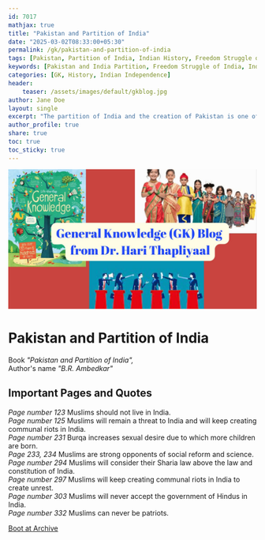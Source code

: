 ```yaml
---        
id: 7017 
mathjax: true        
title: "Pakistan and Partition of India"
date: "2025-03-02T08:33:00+05:30"
permalink: /gk/pakistan-and-partition-of-india
tags: [Pakistan, Partition of India, Indian History, Freedom Struggle of India, Independence of India]
keywords: [Pakistan and India Partition, Freedom Struggle of India, Independence of India, Indian History, British Rule in India]
categories: [GK, History, Indian Independence]
header:
    teaser: /assets/images/default/gkblog.jpg    
author: Jane Doe
layout: single
excerpt: "The partition of India and the creation of Pakistan is one of the most significant events in the history of the Indian subcontinent. This article provides all the information you need to know about the partition of India and the creation of Pakistan."
author_profile: true
share: true
toc: true
toc_sticky: true
--- 
```


![](/assets/images/default/gkblog.jpg)

# Pakistan and Partition of India

Book *"Pakistan and Partition of India",*   
Author's name *"B.R. Ambedkar"*  

## Important Pages and Quotes

*Page number 123* Muslims should not live in India.  
*Page number 125* Muslims will remain a threat to India and will keep creating communal riots in India.    
*Page number 231* Burqa increases sexual desire due to which more children are born.  
*Page 233, 234* Muslims are strong opponents of social reform and science.   
*Page number 294* Muslims will consider their Sharia law above the law and constitution of India.  
*Page number 297* Muslims will keep creating communal riots in India to create unrest.   
*Page number 303* Muslims will never accept the government of Hindus in India.   
*Page number 332* Muslims can never be patriots.   

[Boot at Archive](https://dn790000.ca.archive.org/0/items/in.ernet.dli.2015.275465/2015.275465.Pakistan-Or.pdf)